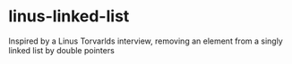 # linus-linked-list
Inspired by a Linus Torvarlds interview, removing an element from a singly linked list by double pointers
